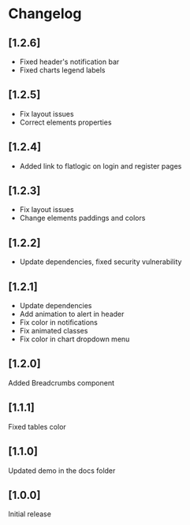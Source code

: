 # Changelog

## [1.2.6]

- Fixed header's notification bar 
- Fixed charts legend labels

## [1.2.5]

- Fix layout issues
- Correct elements properties

## [1.2.4]

- Added link to flatlogic on login and register pages

## [1.2.3]

- Fix layout issues
- Change elements paddings and colors

## [1.2.2]

- Update dependencies, fixed security vulnerability

## [1.2.1]

- Update dependencies
- Add animation to alert in header
- Fix color in notifications
- Fix animated classes
- Fix color in chart dropdown menu

## [1.2.0]

Added Breadcrumbs component

## [1.1.1]

Fixed tables color

## [1.1.0]

Updated demo in the docs folder

## [1.0.0]

Initial release

